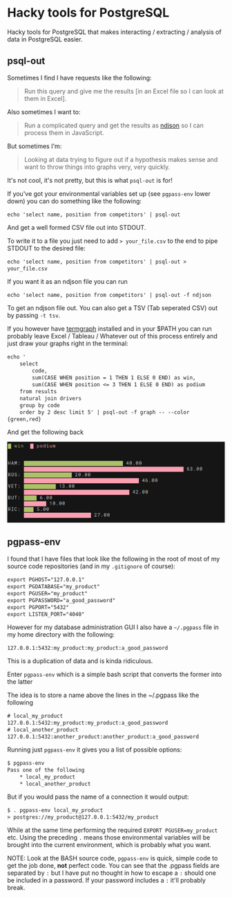 # Hacky tools for PostgreSQL

Hacky tools for PostgreSQL that makes interacting / extracting / analysis of data in PostgreSQL easier.

## psql-out

Sometimes I find I have requests like the following:

 > Run this query and give me the results [in an Excel file so I can look at them in Excel].

Also sometimes I want to:

 > Run a complicated query and get the results as [ndjson](http://ndjson.org/) so I can process them in JavaScript.

But sometimes I'm:

 > Looking at data trying to figure out if a hypothesis makes sense and want to throw things into graphs very, very quickly.

It's not cool, it's not pretty, but this is what `psql-out` is for!

If you've got your environmental variables set up (see `pgpass-env` lower down) you can do something like the following:

```shell
echo 'select name, position from competitors' | psql-out
```

And get a well formed CSV file out into STDOUT.

To write it to a file you just need to add `> your_file.csv` to the end to pipe STDOUT to the desired file:

```shell
echo 'select name, position from competitors' | psql-out > your_file.csv
```

 If you want it as an ndjson file you can run

```shell
echo 'select name, position from competitors' | psql-out -f ndjson
```

To get an ndjson file out. You can also get a TSV (Tab seperated CSV) out by passing `-t tsv`.

If you however have [termgraph](https://github.com/mkaz/termgraph) installed and in your $PATH you can run probably leave Excel / Tableau / Whatever out of this process entirely and just draw your graphs right in the terminal:
    
```shell
echo '
    select
        code,
        sum(CASE WHEN position = 1 THEN 1 ELSE 0 END) as win,
        sum(CASE WHEN position <= 3 THEN 1 ELSE 0 END) as podium
    from results
    natural join drivers
    group by code
    order by 2 desc limit 5' | psql-out -f graph -- --color {green,red}
```

And get the following back

![Result of above command](screenshot.png)

## pgpass-env

I found that I have files that look like the following in the root of most of my source code repositories (and in my `.gitignore` of course):

```shell
export PGHOST="127.0.0.1"
export PGDATABASE="my_product"
export PGUSER="my_product"
export PGPASSWORD="a_good_password"
export PGPORT="5432"
export LISTEN_PORT="4040"
```

However for my database administration GUI I also have a `~/.pgpass` file in my home directory with the following:

    127.0.0.1:5432:my_product:my_product:a_good_password

This is a duplication of data and is kinda ridiculous.

Enter `pgpass-env` which is a simple bash script that converts the former into the latter

The idea is to store a name above the lines in the ~/.pgpass like the following

    # local_my_product
    127.0.0.1:5432:my_product:my_product:a_good_password
    # local_another_product
    127.0.0.1:5432:another_product:another_product:a_good_password

Running just `pgpass-env` it gives you a list of possible options:

```shell
$ pgpass-env
Pass one of the following
    * local_my_product
    * local_another_product
```

But if you would pass the name of a connection it would output:

```shell
$ . pgpass-env local_my_product
> postgres://my_product@127.0.0.1:5432/my_product
```

While at the same time performing the required `EXPORT PGUSER=my_product` etc. Using the preceding `.` means those environmental variables will be brought into the current environment, which is probably what you want.

NOTE: Look at the BASH source code, `pgpass-env` is quick, simple code to get the job done, __not__ perfect code. You can see that the .pgpass fields are separated by `:` but I have put no thought in how to escape a `:` should one be included in a password. If your password includes a `:` it'll probably break.
